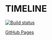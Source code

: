 # TIMELINE

[![Build status](https://ci.appveyor.com/api/projects/status/pbywxjbk61b3y75e?svg=true)](https://ci.appveyor.com/project/Kosatos/ahj-timeline)

[GitHub Pages](https://kosatos.github.io/ahj-timeline/)
